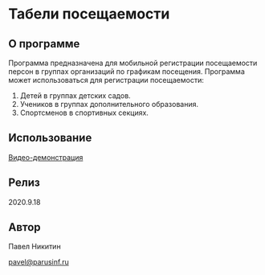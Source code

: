 # Табели посещаемости

## О программе
Программа предназначена для мобильной регистрации посещаемости персон в группах организаций по графикам посещения. Программа может использоваться для регистрации посещаемости:

1. Детей в группах детских садов.
2. Учеников в группах дополнительного образования.
3. Спортсменов в спортивных секциях.

## Использование

[Видео-демонстрация](https://youtu.be/jGygPdV9smU)

## Релиз

2020.9.18

## Автор

Павел Никитин

[pavel@parusinf.ru](mailto:pavel@parusinf.ru)
